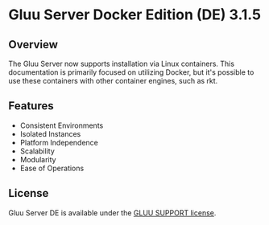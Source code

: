 # Gluu Server Docker Edition (DE) 3.1.5

## Overview
The Gluu Server now supports installation via Linux containers. This documentation is primarily focused on utilizing Docker, but it's possible to use these containers with other container engines, such as rkt.

## Features
- Consistent Environments
- Isolated Instances
- Platform Independence
- Scalability
- Modularity
- Ease of Operations
    
## License

Gluu Server DE is available under the [GLUU SUPPORT license](https://github.com/GluuFederation/gluu-docker/blob/3.1.5/LICENSE).
